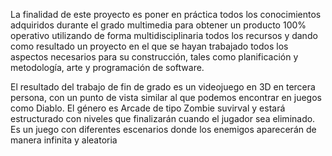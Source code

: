 La finalidad de este proyecto es poner en práctica todos los conocimientos adquiridos durante el grado
multimedia para obtener un producto 100% operativo utilizando de forma multidisciplinaria todos los
recursos y dando como resultado un proyecto en el que se hayan trabajado todos los aspectos
necesarios para su construcción, tales como planificación y metodología, arte y programación de
software.

El resultado del trabajo de fin de grado es un videojuego en 3D en tercera persona, con un punto de
vista similar al que podemos encontrar en juegos como Diablo. El género es Arcade de tipo Zombie
suvirval y estará estructurado con niveles que finalizarán cuando el jugador sea eliminado. Es un juego
con diferentes escenarios donde los enemigos aparecerán de manera infinita y aleatoria
